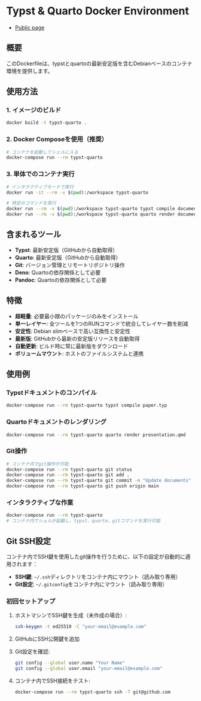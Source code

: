 # Typst & Quarto Docker Environment

- [Public page](https://m02uku.github.io/resumes/)

## 概要

このDockerfileは、typstとquartoの最新安定版を含むDebianベースのコンテナ環境を提供します。

## 使用方法

### 1. イメージのビルド

```bash
docker build -t typst-quarto .
```

### 2. Docker Composeを使用（推奨）

```bash
# コンテナを起動してシェルに入る
docker-compose run --rm typst-quarto
```

### 3. 単体でのコンテナ実行

```bash
# インタラクティブモードで実行
docker run -it --rm -v $(pwd):/workspace typst-quarto

# 特定のコマンドを実行
docker run --rm -v $(pwd):/workspace typst-quarto typst compile document.typ
docker run --rm -v $(pwd):/workspace typst-quarto quarto render document.qmd
```

## 含まれるツール

- **Typst**: 最新安定版（GitHubから自動取得）
- **Quarto**: 最新安定版（GitHubから自動取得）
- **Git**: バージョン管理とリモートリポジトリ操作
- **Deno**: Quartoの依存関係として必要
- **Pandoc**: Quartoの依存関係として必要

## 特徴

- **超軽量**: 必要最小限のパッケージのみをインストール
- **単一レイヤー**: 全ツールを1つのRUNコマンドで統合してレイヤー数を削減
- **安定性**: Debian slimベースで高い互換性と安定性
- **最新版**: GitHubから最新の安定版リリースを自動取得
- **自動更新**: ビルド時に常に最新版をダウンロード
- **ボリュームマウント**: ホストのファイルシステムと連携

## 使用例

### Typstドキュメントのコンパイル

```bash
docker-compose run --rm typst-quarto typst compile paper.typ
```

### Quartoドキュメントのレンダリング

```bash
docker-compose run --rm typst-quarto quarto render presentation.qmd
```

### Git操作

```bash
# コンテナ内でgit操作が可能
docker-compose run --rm typst-quarto git status
docker-compose run --rm typst-quarto git add .
docker-compose run --rm typst-quarto git commit -m "Update documents"
docker-compose run --rm typst-quarto git push origin main
```

### インタラクティブな作業

```bash
docker-compose run --rm typst-quarto
# コンテナ内でシェルが起動し、typst、quarto、gitコマンドを実行可能
```

## Git SSH設定

コンテナ内でSSH鍵を使用したgit操作を行うために、以下の設定が自動的に適用されます：

- **SSH鍵**: `~/.ssh`ディレクトリをコンテナ内にマウント（読み取り専用）
- **Git設定**: `~/.gitconfig`をコンテナ内にマウント（読み取り専用）

### 初回セットアップ

1. ホストマシンでSSH鍵を生成（未作成の場合）:

   ```bash
   ssh-keygen -t ed25519 -C "your-email@example.com"
   ```

2. GitHubにSSH公開鍵を追加

3. Git設定を確認:

   ```bash
   git config --global user.name "Your Name"
   git config --global user.email "your-email@example.com"
   ```

4. コンテナ内でSSH接続をテスト:

   ```bash
   docker-compose run --rm typst-quarto ssh -T git@github.com
   ```
